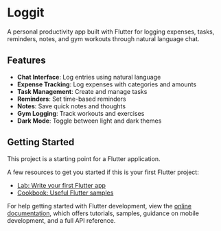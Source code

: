 # Loggit

A personal productivity app built with Flutter for logging expenses, tasks, reminders, notes, and gym workouts through natural language chat.

## Features

- **Chat Interface**: Log entries using natural language
- **Expense Tracking**: Log expenses with categories and amounts
- **Task Management**: Create and manage tasks
- **Reminders**: Set time-based reminders
- **Notes**: Save quick notes and thoughts
- **Gym Logging**: Track workouts and exercises
- **Dark Mode**: Toggle between light and dark themes

## Getting Started

This project is a starting point for a Flutter application.

A few resources to get you started if this is your first Flutter project:

- [Lab: Write your first Flutter app](https://docs.flutter.dev/get-started/codelab)
- [Cookbook: Useful Flutter samples](https://docs.flutter.dev/cookbook)

For help getting started with Flutter development, view the
[online documentation](https://docs.flutter.dev/), which offers tutorials,
samples, guidance on mobile development, and a full API reference.
